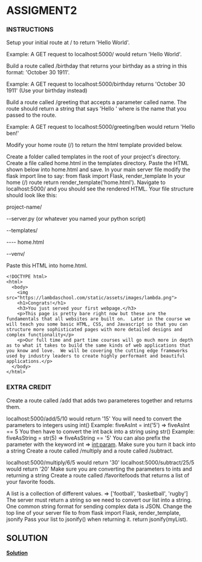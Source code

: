 # ASSIGMENT2

### INSTRUCTIONS

Setup your initial route at / to return 'Hello World'.

Example: A GET request to localhost:5000/ would return 'Hello World'.

Build a route called /birthday that returns your birthday as a string in this format: 'October 30 1911'.

Example: A GET request to localhost:5000/birthday returns 'October 30 1911' (Use your birthday instead)

Build a route called /greeting that accepts a parameter called name. The route should return a string that says 'Hello <name>' where <name> is the name that you passed to the route.

Example: A GET request to localhost:5000/greeting/ben would return 'Hello ben!'

Modify your home route (/) to return the html template provided below.

Create a folder called templates in the root of your project's directory.
Create a file called home.html in the templates directory.
Paste the HTML shown below into home.html and save.
In your main server file modify the flask import line to say: from flask import Flask, render_template
In your home (/) route return render_template('home.html').
Navigate to localhost:5000/ and you should see the rendered HTML.
Your file structure should look like this:

 project-name/

 --server.py (or whatever you named your python script)

 --templates/

 ---- home.html

 --venv/

Paste this HTML into home.html.

```
<!DOCTYPE html>
<html>
  <body>
    <img src="https://lambdaschool.com/static/assets/images/lambda.png">
    <h1>Congrats!</h1>
    <h3>You just served your first webpage.</h3>
    <p>This page is pretty bare right now but these are the fundamentals that all websites are built on.  Later in the course we will teach you some basic HTML, CSS, and Javascript so that you can structure more sophisticated pages with more detailed designs and complex functionality</p>
    <p>Our full time and part time courses will go much more in depth as to what it takes to build the same kinds of web applications that you know and love.  We will be covering the cutting edge frameworks used by industry leaders to create highly performant and beautiful applications.</p>
  </body>
</html>
```

### EXTRA CREDIT

Create a route called /add that adds two parameteres together and returns them.

localhost:5000/add/5/10 would return '15'
You will need to convert the parameters to integers using int()
Example: fiveAsInt = int('5') => fiveAsInt == 5
You then have to convert the int back into a string using str()
Example: fiveAsString = str(5) => fiveAsString == '5'
You can also prefix the parameter with the keyword int => <int:param>. Make sure you turn it back into a string
Create a route called /multiply and a route called /subtract.

localhost:5000/multiply/6/5 would return '30'
localhost:5000/subtract/25/5 would return '20'
Make sure you are converting the parameters to ints and returning a string
Create a route called /favoritefoods that returns a list of your favorite foods.

A list is a collection of different values. => ['football', 'basketball', 'rugby']
The server must return a string so we need to convert our list into a string.
One common string format for sending complex data is JSON.
Change the top line of your server file to from flask import Flask, render_template, jsonify
Pass your list to jsonify() when returning it. return jsonify(myList).

## SOLUTION

**[Solution](https://github.com/manukempo/assignment2/blob/master/my_blog.py)**
